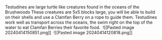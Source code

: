 Testudines are large turtle like creatures found in the oceans of the Brushwoods
These creatures are 5x5 blocks large, you will be able to build on their shells and use a Clamfan Berry on a rope to guide them. 
Testudines work well as transport across the oceans, the swim right on the top of the water to eat Clamfan Berries their favorite food.
 ![[Pasted image 20240414150851.png]]
 ![[Pasted image 20240414120818.png]]